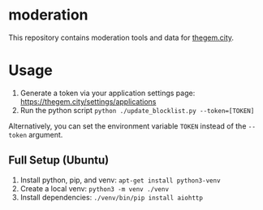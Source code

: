 # moderation

This repository contains moderation tools and data for [thegem.city](https://thegem.city/).

# Usage

1. Generate a token via your application settings page: https://thegem.city/settings/applications
2. Run the python script `python ./update_blocklist.py --token=[TOKEN]`

Alternatively, you can set the environment variable `TOKEN` instead of the `--token` argument.

## Full Setup (Ubuntu)

1. Install python, pip, and venv: `apt-get install python3-venv`
2. Create a local venv: `python3 -m venv ./venv`
3. Install dependencies: `./venv/bin/pip install aiohttp`
